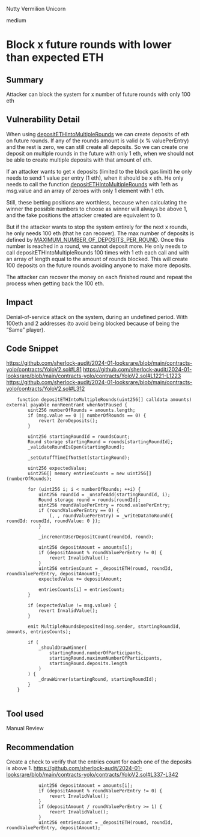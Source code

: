 Nutty Vermilion Unicorn

medium

# Block x future rounds with lower than expected ETH

## Summary
Attacker can block the system for x number of future rounds with only 100 eth

## Vulnerability Detail
When using [depositETHIntoMultipleRounds](https://github.com/sherlock-audit/2024-01-looksrare/blob/main/contracts-yolo/contracts/YoloV2.sol#L312) we can create deposits of eth on future rounds. If any of the rounds amount is valid (x % valuePerEntry) and the rest is zero, we can still create all deposits. So we can create one deposit on multiple rounds in the future with only 1 eth, when we should not be able to create multiple deposits with that amount of eth.

If an attacker wants to get x deposits (limited to the block gas limit) he only needs to send 1 value per entry (1 eth), when it should be x eth. He only needs to call the function [depositETHIntoMultipleRounds](https://github.com/sherlock-audit/2024-01-looksrare/blob/main/contracts-yolo/contracts/YoloV2.sol#L312) with 1eth as msg.value and an array of zeroes with only 1 element with 1 eth.

Still, these betting positions are worthless, because when calculating the winner the possible numbers to choose as winner will always be above 1, and the fake positions the attacker created are equivalent to 0.

But if the attacker wants to stop the system entirely for the next x rounds, he only needs 100 eth (that he can recover). The max number of deposits is defined by [MAXIMUM_NUMBER_OF_DEPOSITS_PER_ROUND](https://github.com/sherlock-audit/2024-01-looksrare/blob/main/contracts-yolo/contracts/YoloV2.sol#L81). Once this number is reached in a round, we cannot deposit more. He only needs to call depositETHIntoMultipleRounds 100 times with 1 eth each call and with an array of length equal to the amount of rounds blocked. This will create 100 deposits on the future rounds avoiding anyone to make more deposits.

The attacker can recover the money on each finished round and repeat the process when getting back the 100 eth.

## Impact
Denial-of-service attack on the system, during an undefined period. With 100eth and 2 addresses (to avoid being blocked because of being the “Same” player).

## Code Snippet
https://github.com/sherlock-audit/2024-01-looksrare/blob/main/contracts-yolo/contracts/YoloV2.sol#L81
https://github.com/sherlock-audit/2024-01-looksrare/blob/main/contracts-yolo/contracts/YoloV2.sol#L1221-L1223
https://github.com/sherlock-audit/2024-01-looksrare/blob/main/contracts-yolo/contracts/YoloV2.sol#L312

```solidity
    function depositETHIntoMultipleRounds(uint256[] calldata amounts) external payable nonReentrant whenNotPaused {
        uint256 numberOfRounds = amounts.length;
        if (msg.value == 0 || numberOfRounds == 0) {
            revert ZeroDeposits();
        }

        uint256 startingRoundId = roundsCount;
        Round storage startingRound = rounds[startingRoundId];
        _validateRoundIsOpen(startingRound);

        _setCutoffTimeIfNotSet(startingRound);

        uint256 expectedValue;
        uint256[] memory entriesCounts = new uint256[](numberOfRounds);

        for (uint256 i; i < numberOfRounds; ++i) {
            uint256 roundId = _unsafeAdd(startingRoundId, i);
            Round storage round = rounds[roundId];
            uint256 roundValuePerEntry = round.valuePerEntry;
            if (roundValuePerEntry == 0) {
                (, , roundValuePerEntry) = _writeDataToRound({ roundId: roundId, roundValue: 0 });
            }

            _incrementUserDepositCount(roundId, round);

            uint256 depositAmount = amounts[i];
            if (depositAmount % roundValuePerEntry != 0) {
                revert InvalidValue();
            }
            uint256 entriesCount = _depositETH(round, roundId, roundValuePerEntry, depositAmount);
            expectedValue += depositAmount;

            entriesCounts[i] = entriesCount;
        }

        if (expectedValue != msg.value) {
            revert InvalidValue();
        }

        emit MultipleRoundsDeposited(msg.sender, startingRoundId, amounts, entriesCounts);

        if (
            _shouldDrawWinner(
                startingRound.numberOfParticipants,
                startingRound.maximumNumberOfParticipants,
                startingRound.deposits.length
            )
        ) {
            _drawWinner(startingRound, startingRoundId);
        }
    }


```

## Tool used

Manual Review

## Recommendation
Create a check to verify that the entries count for each one of the deposits is above 1.
https://github.com/sherlock-audit/2024-01-looksrare/blob/main/contracts-yolo/contracts/YoloV2.sol#L337-L342
```solidity
            uint256 depositAmount = amounts[i];
            if (depositAmount % roundValuePerEntry != 0) {
                revert InvalidValue();
            }
            if (depositAmount / roundValuePerEntry >= 1) {
                revert InvalidValue();
            }
            uint256 entriesCount = _depositETH(round, roundId, roundValuePerEntry, depositAmount);

```